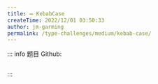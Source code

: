 ```yaml
---
title: ➖ KebabCase
createTime: 2022/12/01 03:50:33
author: jm-garming
permalink: /type-challenges/medium/kebab-case/
---
```


::: info 题目
Github: []()

```ts

```

:::
